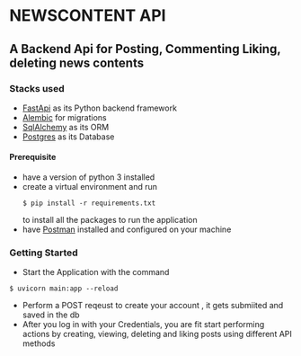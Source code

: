 # NEWSCONTENT API
## A Backend Api for Posting, Commenting Liking, deleting news contents

### Stacks used 
- [FastApi](https://fastapi.tiangolo.com/) as its Python backend framework
- [Alembic](https://alembic.sqlalchemy.org/en/latest/) for migrations
- [SqlAlchemy](https://www.sqlalchemy.org/) as its ORM
- [Postgres](https://www.postgresql.org/) as its Database


#### Prerequisite
- have a version of python 3 installed 
- create a virtual environment and run
  ```
  $ pip install -r requirements.txt 
  ```
  to install all the packages to run the application
- have [Postman](https://www.postman.com/) installed and configured on your machine 

### Getting Started 
- Start the Application with the command
```
$ uvicorn main:app --reload
```
- Perform a POST reqeust to create your account , it gets submiited and saved in the db 
- After you log in with your Credentials, you are fit start performing actions by creating, viewing, deleting and liking posts using different API methods




